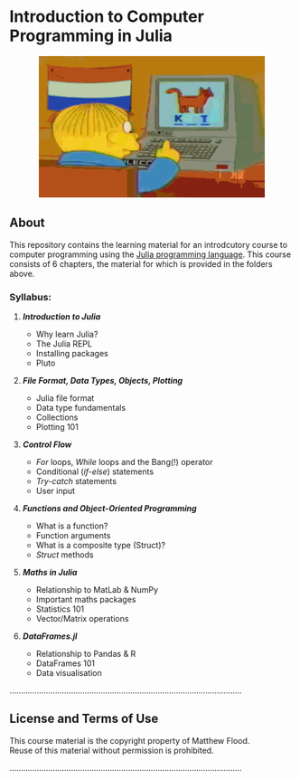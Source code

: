 # Introduction to Computer Programming in Julia


<p align="center">
<img src="https://github.com/MattWillFlood/Introduction-to-Computer-Programming-in-Julia/blob/main/Ralf.gif" width="400" height="250" />
</p>
 


## About

This repository contains the learning material for an introdcutory course to computer programming using the [Julia programming language](https://julialang.org/).
This course consists of 6 chapters, the material for which is provided in the folders above.

### Syllabus:

1. ***Introduction to Julia***
	+ Why learn Julia?
	+ The Julia REPL
	+ Installing packages
	+ Pluto

2. ***File Format, Data Types, Objects, Plotting***
	+ Julia file format
	+ Data type fundamentals
	+ Collections
	+ Plotting 101

3. ***Control Flow***
	+ _For_ loops, _While_ loops and the Bang(!) operator
	+ Conditional (_if-else_) statements
	+ _Try-catch_ statements
	+ User input

4. ***Functions and Object-Oriented Programming***
	+ What is a function?
	+ Function arguments
	+ What is a composite type (Struct)?
	+ _Struct_ methods

5. ***Maths in Julia***
	+ Relationship to MatLab & NumPy
	+ Important maths packages
	+ Statistics 101
	+ Vector/Matrix operations

6. ***DataFrames.jl***
	+ Relationship to Pandas & R
	+ DataFrames 101
	+ Data visualisation


......................................................................................................


## License and Terms of Use

This course material is the copyright property of Matthew Flood.      
Reuse of this material without permission is prohibited.


......................................................................................................